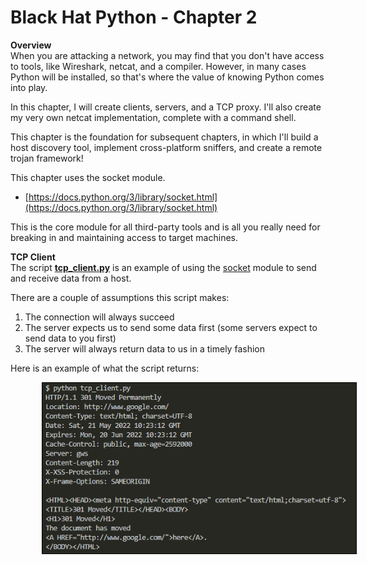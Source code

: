 <style>
  .image-margin {
    margin-left: 50px;
  }
</style>


# Black Hat Python - Chapter 2

**Overview**  
When you are attacking a network, you may find that you don't have access to tools, like Wireshark, netcat, and a compiler.  However, in many cases Python will be installed, so that's where the value of knowing Python comes into play.

In this chapter, I will create clients, servers, and a TCP proxy.  I'll also create my very own netcat implementation, complete with a command shell.

This chapter is the foundation for subsequent chapters, in which I'll build a host discovery tool, implement cross-platform sniffers, and create a remote trojan framework!

This chapter uses the socket module.
- [https://docs.python.org/3/library/socket.html](https://docs.python.org/3/library/socket.html)

This is the core module for all third-party tools and is all you really need for breaking in and maintaining access to target machines.

**TCP Client**  
The script [**tcp_client.py**](tcp_client.py) is an example of using the [socket](https://docs.python.org/3/library/socket.html) module to send and receive data from a host.

There are a couple of assumptions this script makes:
1. The connection will always succeed
2. The server expects us to send some data first (some servers expect to send data to you first)
3. The server will always return data to us in a timely fashion

Here is an example of what the script returns:

<p align='left'>
    <img src="images/tcp_clientresults.png" class="image-margin">
</p>
